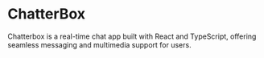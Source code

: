 # ChatterBox
Chatterbox is a real-time chat app built with React and TypeScript, offering seamless messaging and multimedia support for users.
